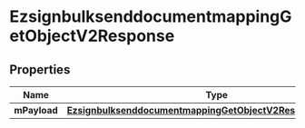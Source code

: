 
# EzsignbulksenddocumentmappingGetObjectV2Response

## Properties
| Name | Type | Description | Notes |
| ------------ | ------------- | ------------- | ------------- |
| **mPayload** | [**EzsignbulksenddocumentmappingGetObjectV2ResponseMPayload**](EzsignbulksenddocumentmappingGetObjectV2ResponseMPayload.md) |  |  |



